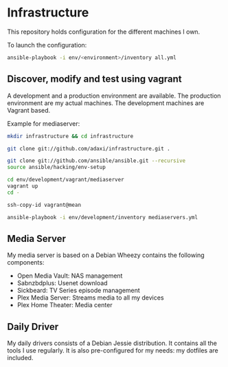 Infrastructure
==============

This repository holds configuration for the different machines I own.

To launch the configuration:

```sh
ansible-playbook -i env/<environment>/inventory all.yml
```

Discover, modify and test using vagrant
---------------------------------------

A development and a production environment are available. The production environment 
are my actual machines. The development machines are Vagrant based.

Example for mediaserver:

```sh
mkdir infrastructure && cd infrastructure

git clone git://github.com/adaxi/infrastructure.git .

git clone git://github.com/ansible/ansible.git --recursive
source ansible/hacking/env-setup

cd env/development/vagrant/mediaserver
vagrant up
cd -

ssh-copy-id vagrant@mean

ansible-playbook -i env/development/inventory mediaservers.yml
```


Media Server
------------

My media server is based on a Debian Wheezy contains the following components:
 * Open Media Vault: NAS management
 * Sabnzbdplus: Usenet download
 * Sickbeard: TV Series episode management
 * Plex Media Server: Streams media to all my devices
 * Plex Home Theater: Media center
 
 
Daily Driver
------------

My daily drivers consists of a Debian Jessie distribution. It contains all the tools
I use regularly. It is also pre-configured for my needs: my dotfiles are included.







